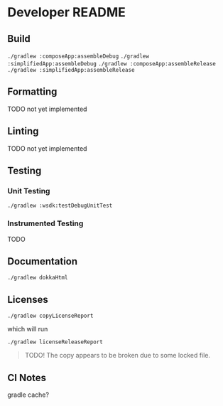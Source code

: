 # Developer README

## Build

`./gradlew :composeApp:assembleDebug`
`./gradlew :simplifiedApp:assembleDebug`
`./gradlew :composeApp:assembleRelease`
`./gradlew :simplifiedApp:assembleRelease`

## Formatting

TODO not yet implemented

## Linting

TODO not yet implemented

## Testing

### Unit Testing

`./gradlew :wsdk:testDebugUnitTest`

### Instrumented Testing

TODO

## Documentation

`./gradlew dokkaHtml`

## Licenses

`./gradlew copyLicenseReport`

which will run

`./gradlew licenseReleaseReport`
 
> TODO! The copy appears to be broken due to some locked file.

## CI Notes

gradle cache?